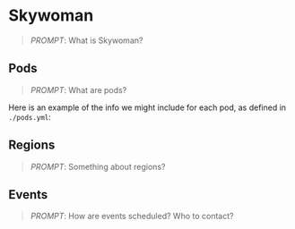# Skywoman
> _PROMPT_: What is Skywoman?

## Pods
> _PROMPT_: What are pods?

Here is an example of the info we might include for each pod,
as defined in `./pods.yml`:

<script setup>
  import pods from './pods.yml';
  import PodCard from './components/pod-card.vue';
</script>

<div v-for="pod in pods">
  <pod-card :pod="pod"/>
</div>

## Regions
> _PROMPT_: Something about regions?

## Events
> _PROMPT_: How are events scheduled? Who to contact?

<!-- TODO: maybe embed a google calendar here -->
